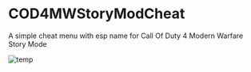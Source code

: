 # COD4MWStoryModCheat
A simple cheat menu with esp name for Call Of Duty 4 Modern Warfare Story Mode 

![temp](https://user-images.githubusercontent.com/64046097/138348737-d8068576-e2fc-43af-8b9e-a9ad4039c07e.png)
